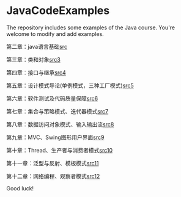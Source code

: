 # JavaCodeExamples
The repository includes some examples of the Java course. You're welcome to modify and add examples.

第二章：java语言基础[src](https://github.com/cuiyungao/JavaCodeExamples/tree/master/src)

第三章：类和对象[src3](https://github.com/cuiyungao/JavaCodeExamples/tree/master/src3)

第四章：接口与继承[src4](https://github.com/cuiyungao/JavaCodeExamples/tree/master/src4)

第五章：设计模式导论(单例模式，三种工厂模式)[src5](https://github.com/cuiyungao/JavaCodeExamples/tree/master/src5)

第六章：软件测试及代码质量保障[src6](https://github.com/cuiyungao/JavaCodeExamples/tree/master/src6)

第七章：集合与策略模式、迭代器模式[src7](https://github.com/cuiyungao/JavaCodeExamples/tree/master/src7)

第八章：数据访问对象模式、输入输出流[src8](https://github.com/cuiyungao/JavaCodeExamples/tree/master/src8)

第九章：MVC、Swing图形用户界面[src9](https://github.com/cuiyungao/JavaCodeExamples/tree/master/src9)

第十章：Thread、生产者与消费者模式[src10](https://github.com/cuiyungao/JavaCodeExamples/tree/master/src10)

第十一章：泛型与反射、模板模式[src11](https://github.com/cuiyungao/JavaCodeExamples/tree/master/src11)

第十二章：网络编程、观察者模式[src12](https://github.com/cuiyungao/JavaCodeExamples/tree/master/src12)

Good luck!
